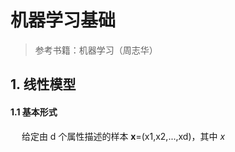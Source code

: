 # 机器学习基础

> 参考书籍：机器学习（周志华）

## 1. 线性模型

#### 1.1 基本形式

&emsp; 给定由 d 个属性描述的样本 **x**=(x1,x2,...,xd)，其中 $x$ 